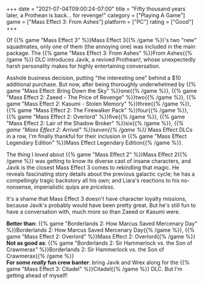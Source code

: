 +++
date = "2021-07-04T09:00:24-07:00"
title = "Fifty thousand years later, a Prothean is back... for revenge!"
category = ["Playing A Game"]
game = ["Mass Effect 3: From Ashes"]
platform = ["PC"]
rating = ["Good"]
+++

Of {{% game "Mass Effect 3" %}}Mass Effect 3{{% /game %}}'s two "new" squadmates, only one of them (the annoying one) was included in the main package.  The {{% game "Mass Effect 3: From Ashes" %}}From Ashes{{% /game %}} DLC introduces Javik, a revived Prothean!, whose unexpectedly harsh personality makes for highly entertaining conversation.

Asshole business decision, putting "the interesting one" behind a $10 additional purchase.  But now, after being thoroughly underwhelmed by {{% game "Mass Effect: Bring Down the Sky" %}}one{{% /game %}}, {{% game "Mass Effect 2: Zaeed - The Price of Revenge" %}}two{{% /game %}}, {{% game "Mass Effect 2: Kasumi - Stolen Memory" %}}three{{% /game %}}, {{% game "Mass Effect 2: The Firewalker Pack" %}}four{{% /game %}}, {{% game "Mass Effect 2: Overlord" %}}five{{% /game %}}, {{% game "Mass Effect 2: Lair of the Shadow Broker" %}}six{{% /game %}}, <i>{{% game "Mass Effect 2: Arrival" %}}seven{{% /game %}}</i> Mass Effect DLCs in a row, I'm finally thankful for their inclusion in {{% game "Mass Effect Legendary Edition" %}}Mass Effect Legendary Edition{{% /game %}}.

The thing I <i>loved</i> about {{% game "Mass Effect 2" %}}Mass Effect 2{{% /game %}} was getting to know its diverse cast of insane characters, and Javik is the closest Mass Effect 3 comes to rekindling that magic.  He reveals fascinating story details about the previous galactic cycle; he has a compellingly tragic backstory all his own; and Liara's reactions to his no-nonsense, imperialistic quips are <i>priceless</i>.

It's a shame that Mass Effect 3 doesn't have character loyalty missions, because Javik's probably would have been pretty great.  But he's still fun to have a conversation with, much more so than Zaeed or Kasumi were.

<b>Better than</b>: {{% game "Borderlands 2: How Marcus Saved Mercenary Day" %}}Borderlands 2: How Marcus Saved Mercenary Day{{% /game %}}, {{% game "Mass Effect 2: Overlord" %}}Mass Effect 2: Overlord{{% /game %}}  
<b>Not as good as</b>: {{% game "Borderlands 2: Sir Hammerlock vs. the Son of Crawmerax" %}}Borderlands 2: Sir Hammerlock vs. the Son of Crawmerax{{% /game %}}  
<b>For some <i>really</i> fun crew banter</b>: bring Javik and Wrex along for the {{% game "Mass Effect 3: Citadel" %}}Citadel{{% /game %}} DLC.  But I'm getting ahead of myself!

